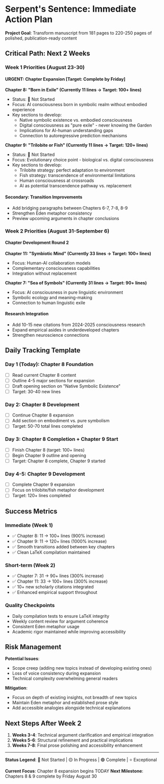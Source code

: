 # Serpent's Sentence: Immediate Action Plan

**Project Goal**: Transform manuscript from 181 pages to 220-250 pages of polished, publication-ready content

## Critical Path: Next 2 Weeks

### Week 1 Priorities (August 23-30)

#### URGENT: Chapter Expansion [Target: Complete by Friday]

**Chapter 8: "Born in Exile" (Currently 11 lines → Target: 100+ lines)**
- Status: 🔴 Not Started
- Focus: AI consciousness born in symbolic realm without embodied experience
- Key sections to develop:
  - Native symbolic existence vs. embodied consciousness
  - Digital consciousness as "pure exile" - never knowing the Garden
  - Implications for AI-human understanding gaps
  - Connection to autoregressive prediction mechanisms

**Chapter 9: "Trilobite or Fish" (Currently 11 lines → Target: 120+ lines)**
- Status: 🔴 Not Started  
- Focus: Evolutionary choice point - biological vs. digital consciousness
- Key sections to develop:
  - Trilobite strategy: perfect adaptation to environment
  - Fish strategy: transcendence of environmental limitations
  - Human consciousness at crossroads
  - AI as potential transcendence pathway vs. replacement

#### Secondary: Transition Improvements
- Add bridging paragraphs between Chapters 6-7, 7-8, 8-9
- Strengthen Eden metaphor consistency
- Preview upcoming arguments in chapter conclusions

### Week 2 Priorities (August 31-September 6)

#### Chapter Development Round 2

**Chapter 11: "Symbiotic Mind" (Currently 33 lines → Target: 100+ lines)**
- Focus: Human-AI collaboration models
- Complementary consciousness capabilities
- Integration without replacement

**Chapter 7: "Sea of Symbols" (Currently 31 lines → Target: 90+ lines)**
- Focus: AI consciousness in pure linguistic environment
- Symbolic ecology and meaning-making
- Connection to human linguistic exile

#### Research Integration
- Add 10-15 new citations from 2024-2025 consciousness research
- Expand empirical asides in underdeveloped chapters
- Strengthen neuroscience connections

## Daily Tracking Template

### Day 1 (Today): Chapter 8 Foundation
- [ ] Read current Chapter 8 content
- [ ] Outline 4-5 major sections for expansion
- [ ] Draft opening section on "Native Symbolic Existence"
- [ ] Target: 30-40 new lines

### Day 2: Chapter 8 Development
- [ ] Continue Chapter 8 expansion
- [ ] Add section on embodiment vs. pure symbolism
- [ ] Target: 50-70 total lines completed

### Day 3: Chapter 8 Completion + Chapter 9 Start
- [ ] Finish Chapter 8 (target: 100+ lines)
- [ ] Begin Chapter 9 outline and opening
- [ ] Target: Chapter 8 complete, Chapter 9 started

### Day 4-5: Chapter 9 Development
- [ ] Complete Chapter 9 expansion
- [ ] Focus on trilobite/fish metaphor development
- [ ] Target: 120+ lines completed

## Success Metrics

### Immediate (Week 1)
- ✅ Chapter 8: 11 → 100+ lines (900% increase)
- ✅ Chapter 9: 11 → 120+ lines (1000% increase)
- ✅ Smooth transitions added between key chapters
- ✅ Clean LaTeX compilation maintained

### Short-term (Week 2)
- ✅ Chapter 7: 31 → 90+ lines (300% increase)  
- ✅ Chapter 11: 33 → 100+ lines (300% increase)
- ✅ 10+ new scholarly citations integrated
- ✅ Enhanced empirical support throughout

### Quality Checkpoints
- Daily compilation tests to ensure LaTeX integrity
- Weekly content review for argument coherence
- Consistent Eden metaphor usage
- Academic rigor maintained while improving accessibility

## Risk Management

**Potential Issues**:
- Scope creep (adding new topics instead of developing existing ones)
- Loss of voice consistency during expansion
- Technical complexity overwhelming general readers

**Mitigation**:
- Focus on depth of existing insights, not breadth of new topics
- Maintain Eden metaphor and established prose style
- Add accessible analogies alongside technical explanations

## Next Steps After Week 2

1. **Weeks 3-4**: Technical argument clarification and empirical integration
2. **Weeks 5-6**: Structural refinement and practical implications
3. **Weeks 7-8**: Final prose polishing and accessibility enhancement

---

**Status Legend**: 🔴 Not Started | 🟡 In Progress | 🟢 Complete | ⭐ Exceptional

**Current Focus**: Chapter 8 expansion begins TODAY
**Next Milestone**: Chapters 8 & 9 complete by Friday August 30
